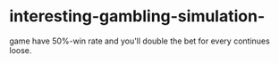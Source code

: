 # interesting-gambling-simulation-
game have 50%-win rate and you'll double the bet for every continues loose.
